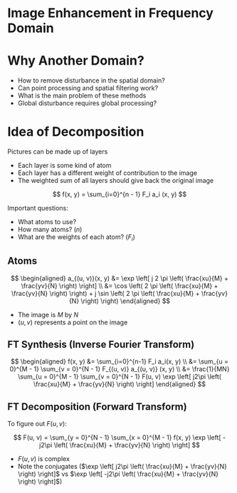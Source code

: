 # Image Enhancement in Frequency Domain

# Why Another Domain?

-   How to remove disturbance in the spatial domain?
-   Can point processing and spatial filtering work?
-   What is the main problem of these methods
-   Global disturbance requires global processing?

# Idea of Decomposition

Pictures can be made up of layers

-   Each layer is some kind of atom
-   Each layer has a different weight of contribution to the image
-   The weighted sum of all layers should give back the original image

$$
f(x, y) = \sum_{i=0}^{n - 1} F_i a_i (x, y)
$$

Important questions:

-   What atoms to use?
-   How many atoms? ($n$)
-   What are the weights of each atom? ($F_i$)

## Atoms

$$
\begin{aligned}
a_{(u, v)}(x, y) &= \exp \left[ j 2 \pi \left( \frac{xu}{M} + \frac{yv}{N} \right) \right] \\
&= \cos \left( 2 \pi \left( \frac{xu}{M} + \frac{yv}{N} \right) \right) + j \sin \left( 2 \pi \left( \frac{xu}{M} + \frac{yv}{N} \right) \right)
\end{aligned}
$$

-   The image is $M$ by $N$
-   $(u, v)$ represents a point on the image

## FT Synthesis (Inverse Fourier Transform)

$$
\begin{aligned}
f(x, y) &= \sum_{i=0}^{n-1} F_i a_i(x, y) \\
&= \sum_{u = 0}^{M - 1} \sum_{v = 0}^{N - 1} F_{(u, v)} a_{(u, v)} (x, y) \\
&= \frac{1}{MN} \sum_{u = 0}^{M - 1} \sum_{v = 0}^{N - 1} F(u, v) \exp \left[ j2\pi \left( \frac{xu}{M} + \frac{yv}{N} \right) \right]
\end{aligned}
$$

## FT Decomposition (Forward Transform)

To figure out $F(u, v)$:

$$
F(u, v) = \sum_{y = 0}^{N - 1} \sum_{x = 0}^{M - 1} f(x, y) \exp \left[ -j2\pi \left( \frac{xu}{M} + \frac{yv}{N} \right) \right]
$$

-   $F(u, v)$ is complex
-   Note the conjugates ($\exp \left[ j2\pi \left( \frac{xu}{M} + \frac{yv}{N} \right) \right]$ vs $\exp \left[ -j2\pi \left( \frac{xu}{M} + \frac{yv}{N} \right) \right]$)
